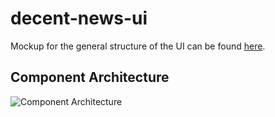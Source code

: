 # decent-news-ui

Mockup for the general structure of the UI can be found [here](https://app.moqups.com/brandon.ringe@gmail.com/tenlXQf2oJ/view/page/aa9df7b72).

## Component Architecture
![Component Architecture](http://i63.tinypic.com/mtmdmp.png)
